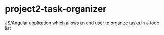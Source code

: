# project2-task-organizer
JS/Angular application which allows an end user to organize tasks in a todo list
